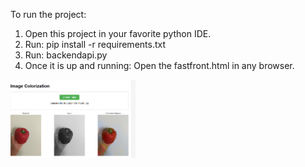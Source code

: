 To run the project: <br>
1. Open this project in your favorite python IDE. <br>
2. Run: pip install -r requirements.txt <br>
3. Run: backendapi.py <br>
4. Once it is up and running: Open the fastfront.html in any browser. <br>

<img src="Output.PNG" alt="Output of model" width="200"/>
